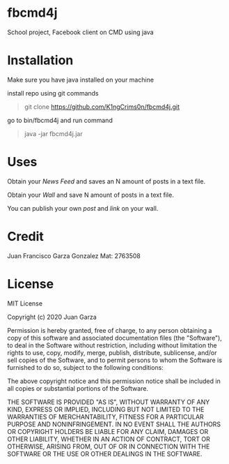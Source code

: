 # fbcmd4j
School project, Facebook client on CMD using java

# Installation

Make sure you have java installed on your machine

install repo using git commands

> git clone https://github.com/K1ngCrims0n/fbcmd4j.git

go to bin/fbcmd4j and run command

> java -jar fbcmd4j.jar


# Uses
Obtain your *News Feed* and saves an N amount of posts in a text file.

Obtain your *Wall* and save N amount of posts in a text file.

You can publish your own *post* and *link* on your wall.

# Credit
Juan Francisco Garza Gonzalez Mat: 2763508

# License
MIT License

Copyright (c) 2020 Juan Garza

Permission is hereby granted, free of charge, to any person obtaining a copy
of this software and associated documentation files (the "Software"), to deal
in the Software without restriction, including without limitation the rights
to use, copy, modify, merge, publish, distribute, sublicense, and/or sell
copies of the Software, and to permit persons to whom the Software is
furnished to do so, subject to the following conditions:

The above copyright notice and this permission notice shall be included in all
copies or substantial portions of the Software.

THE SOFTWARE IS PROVIDED "AS IS", WITHOUT WARRANTY OF ANY KIND, EXPRESS OR
IMPLIED, INCLUDING BUT NOT LIMITED TO THE WARRANTIES OF MERCHANTABILITY,
FITNESS FOR A PARTICULAR PURPOSE AND NONINFRINGEMENT. IN NO EVENT SHALL THE
AUTHORS OR COPYRIGHT HOLDERS BE LIABLE FOR ANY CLAIM, DAMAGES OR OTHER
LIABILITY, WHETHER IN AN ACTION OF CONTRACT, TORT OR OTHERWISE, ARISING FROM,
OUT OF OR IN CONNECTION WITH THE SOFTWARE OR THE USE OR OTHER DEALINGS IN THE
SOFTWARE.
